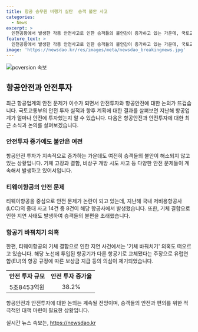```yaml
---
title: 항공 승무원 비행기 실탄  승객 불안 사고
categories:
  - News
excerpt: >
  인천공항에서 발생한 각종 안전사고로 인한 승객들의 불안감이 증가하고 있는 가운데, 국토교통부가 발표한 지난해 항공업계의 안전 투자 규모가 5조8453억원으로 증가한 것으로 나타났다. 대형항공사와 저비용항공사는 안전 투자 규모가 각각 45.4%, 24.7% 늘어났으며, 이에도 불구하고 항공사의 안전 노력에도 불구하고 승객들의 불안은 여전한 상황이다. 특히 티웨이항공의 안전 문제로 논란이 나오고 있으며, 해당 항공편의 승객들은 손해배상 청구 소송을 준비 중인 것으로 전해졌다.
feature_text: >
  인천공항에서 발생한 각종 안전사고로 인한 승객들의 불안감이 증가하고 있는 가운데, 국토교통부가 발표한 지난해 항공업계의 안전 투자 규모가 5조8453억원으로 증가한 것으로 나타났다. 대형항공사와 저비용항공사는 안전 투자 규모가 각각 45.4%, 24.7% 늘어났으며, 이에도 불구하고 항공사의 안전 노력에도 불구하고 승객들의 불안은 여전한 상황이다. 특히 티웨이항공의 안전 문제로 논란이 나오고 있으며, 해당 항공편의 승객들은 손해배상 청구 소송을 준비 중인 것으로 전해졌다.
image: 'https://newsdao.kr/res/images/meta/newsdao_breakingnews.jpg'
---
```


<p><img src="https://newsdao.kr/res/images/meta/newsdao_breakingnews.jpg" alt="pcversion 속보" /></p>

<h2 data-ke-size="size26">항공안전과 안전투자</h2>

<p data-ke-size="size16">최근 항공업계의 안전 문제가 이슈가 되면서 안전투자와 항공안전에 대한 논의가 뜨겁습니다. 국토교통부의 안전 투자 실적과 향후 계획에 대한 결과를 살펴보면 지난해 항공업계가 얼마나 안전에 투자했는지 알 수 있습니다. 다음은 항공안전과 안전투자에 대한 최근 소식과 논의를 살펴보겠습니다.</p>

<h3>안전투자 증가에도 불안은 여전</h3>

<p data-ke-size="size16">항공안전 투자가 지속적으로 증가하는 가운데도 여전히 승객들의 불안이 해소되지 않고 있는 상황입니다. 기체 고장과 결함, 비상구 개방 시도 사고 등 다양한 안전 문제들이 계속해서 발생하고 있어서입니다.</p>

<h3>티웨이항공의 안전 문제</h3>

<p data-ke-size="size16">티웨이항공을 중심으로 안전 문제가 논란이 되고 있는데, 지난해 국내 저비용항공사(LCC)의 중대 사고 14건 중 8건이 해당 항공사에서 발생했습니다. 또한, 기체 결함으로 인한 지연 사태도 발생하여 승객들의 불편을 초래했습니다.</p>

<h3>항공기 바꿔치기 의혹</h3>

<p data-ke-size="size16">한편, 티웨이항공의 기체 결함으로 인한 지연 사건에서는 '기체 바꿔치기' 의혹도 떠오르고 있습니다. 해당 노선에 투입된 항공기가 다른 항공기로 교체됐다는 주장으로 유럽연합(EU)의 항공 규정에 따른 보상금 지급 등의 의심이 제기되었습니다.</p>

<table>
    <tr>
        <td style="text-align: center; height: 17px;"><b>안전 투자 규모</b></td>
        <td style="text-align: center; height: 17px;"><b>안전 투자 증가율</b></td>
    </tr>
    <tr>
        <td style="text-align: center; height: 17px;">5조8453억원</td>
        <td style="text-align: center; height: 17px;">38.2%</td>
    </tr>
</table>

<p data-ke-size="size16">항공안전과 안전투자에 대한 논의는 계속될 전망이며, 승객들의 안전과 편의를 위한 적극적인 대책 마련이 필요한 상황입니다.</p>
실시간 뉴스 속보는, <a href="https://newsdao.kr" rel="dofollow">https://newsdao.kr</a>


